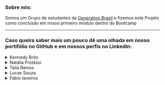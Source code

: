 ### Sobre nós:
Somos um Grupo de estudantes da <a href= "https://brazil.generation.org/"> Generation Brasil</a> e fizemos este Projeto como conclusão em nosso primeiro módulo dentro do Bootcamp
<hr>

### Caso queira saber mais um pouco dê uma olhada em nosso portifólio no GitHub e em nossos perfis no LinkedIn:

<details>
  <summary> Kennedy Brito </summary>
  
  📖 Desenvolvedor(a) Fullstack Java Jr.<br>
  📆 Junho 2021 - Setembro 2021<br>
  <div>
  <a href="https://www.linkedin.com/in/kennedy-gouveia-561a5b213" alt= "LinkedIN" target= "_blank">
     <img src="https://img.shields.io/badge/-LinkedIn-0077B5?style=for-the-badge&logo=linkedin&logoColor=white&link=https://https://www.linkedin.com/in/kennedy-gouveia-561a5b213">
  </a>
  
  <a href="https://github.com/kembg" alt= "LinkedIN" target= "_blank">
     <img src="https://img.shields.io/badge/GitHub-100000?style=for-the-badge&logo=github&logoColor=white&link=https://https://github.com/kembg">
  </a>
  </div>
  
</details>

<details>
  <summary> Natália Protásio </summary>
  
  📖 Desenvolvedor(a) Fullstack Java Jr.<br>
  📆 Junho 2021 - Setembro 2021<br>
  <div>
  <a href="https://www.linkedin.com/in/natalia-protasio-687724177/" alt= "LinkedIN" target= "_blank">
     <img src="https://img.shields.io/badge/-LinkedIn-0077B5?style=for-the-badge&logo=linkedin&logoColor=white&link=https://https://https://www.linkedin.com/in/natalia-protasio-687724177/">
  </a>
  
  <a href="https://github.com/Protasioland" alt= "LinkedIN" target= "_blank">
     <img src="https://img.shields.io/badge/GitHub-100000?style=for-the-badge&logo=github&logoColor=white&link=https://https://github.com/Protasioland">
  </a>
  </div>
  
</details>


<details>
  <summary> Taila Ramos </summary>
  
  📖 Desenvolvedor(a) Fullstack Java Jr.<br>
  📆 Junho 2021 - Setembro 2021<br>
  <div>
  <a href="https://www.linkedin.com/in/taila-ramos-2481261a2/" alt= "LinkedIN" target= "_blank">
     <img src="https://img.shields.io/badge/-LinkedIn-0077B5?style=for-the-badge&logo=linkedin&logoColor=white&link=https://https://https://https://www.linkedin.com/in/taila-ramos-2481261a2/">
  </a>
  
  <a href="https://github.com/tairamos" alt= "LinkedIN" target= "_blank">
     <img src="https://img.shields.io/badge/GitHub-100000?style=for-the-badge&logo=github&logoColor=white&link=https://https://github.com/tairamos">
  </a>
  </div>
  
</details>


<details>
  <summary> Lucas Souza </summary>
  
  📖 Desenvolvedor(a) Fullstack Java Jr.<br>
  📆 Junho 2021 - Setembro 2021<br>
  <div>
  <a href="https://www.linkedin.com/in/lucaslmsc/" alt= "LinkedIN" target= "_blank">
     <img src="https://img.shields.io/badge/-LinkedIn-0077B5?style=for-the-badge&logo=linkedin&logoColor=white&link=https://https://https://https://https://www.linkedin.com/in/lucaslmsc/">
  </a>
  
  <a href="https://github.com/LucasLM1" alt= "LinkedIN" target= "_blank">
     <img src="https://img.shields.io/badge/GitHub-100000?style=for-the-badge&logo=github&logoColor=white&link=https://github.com/LucasLM1">
  </a>
  </div>
  
</details>


<details>
  <summary> Fábio taveiros </summary>
  
  📖 Desenvolvedor(a) Fullstack Java Jr.<br>
  📆 Junho 2021 - Setembro 2021<br>
  <div>
  <a href="https://www.linkedin.com/in/fábio-taveiros-67b347211/" alt= "LinkedIN" target= "_blank">
     <img src="https://img.shields.io/badge/-LinkedIn-0077B5?style=for-the-badge&logo=linkedin&logoColor=white&link=https://https://https://https://https://www.linkedin.com/in/fábio-taveiros-67b347211/">
  </a>
  
  <a href="https://github.com/Fabiotaveiros" alt= "LinkedIN" target= "_blank">
     <img src="https://img.shields.io/badge/GitHub-100000?style=for-the-badge&logo=github&logoColor=white&link=https://github.com/Fabiotaveiros">
  </a>
  </div>
  
</details>
